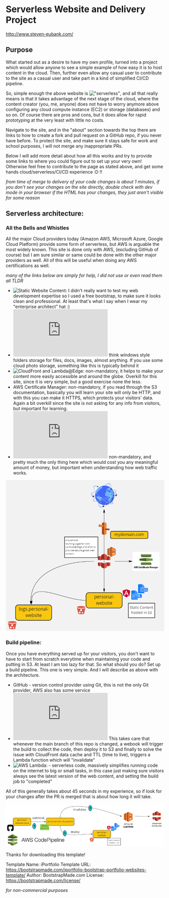 # Serverless Website and Delivery Project

http://www.steven-eubank.com/

## Purpose

What started out as a desire to have my own profile, turned into a project which would allow anyone to see a simple example of how easy it is to host content in the cloud. Then, further even allow any casual user to contribute to the site as a casual user and take part in a kind of simplified CI/CD pipeline.

So, simple enough the above website is !["serverless"](https://en.wikipedia.org/wiki/Serverless_computing), and all that really means is that it takes advantage of the next stage of the cloud, where the content creator (you, me, anyone) does not have to worry anymore above configuring any cloud compute instance (EC2) or storage (databases) and so on. Of course there are pros and cons, but it does allow for rapid prototyping at the very least with little no costs.

Navigate to the site, and in the "about" section towards the top there are links to how to create a fork and pull request on a GitHub repo, if you never have before. To protect the site, and make sure it stays safe for work and school purposes, I will not merge any inappropriate PRs.

Below I will add more detail about how all this works and try to provide some links to where you could figure out to set up your very own! Otherwise feel free to contribute to the page as stated above, and get some hands cloud/serverless/CI/CD experience :D !!

*from time of merge to delivery of your code changes is about 1 minutes, if you don't see your changes on the site directly, double check with dev mode in your browser if the HTML has your changes, they just aren't visible for some reason*

## Serverless architecture:

### All the Bells and Whistles

All the major Cloud providers today (Amazon AWS, Microsoft Azure, Google Cloud Platform) provide some form of serverless, but AWS is arguable the most widely known. This site is done only with AWS, (excluding GitHub of course) but I am sure similar or same could be done with the other major providers as well. All of this will be useful when doing any AWS certifications as well.

*many of the links below are simply for help, I did not use or even read them all TLDR*

* ![Static Website Content:](https://bootstrapmade.com/) I didn't really want to test my web development expertise so I used a free bootstrap, to make sure it looks clean and professional. At least that's what I say when I wear my "enterprise architect" hat :)
* ![S3 - Simplified Storage Service:](https://docs.aws.amazon.com/AmazonS3/latest/user-guide/static-website-hosting.html) think windows style folders storage for files, docs, images, almost anything. If you use some cloud photo storage, something like this is typically behind it
* ![CloudFront and Lambda@Edge:](https://aws.amazon.com/premiumsupport/knowledge-center/cloudfront-serve-static-website/) non-mandatory, it helps to make your content more easily accessible and around the globe. Overkill for this site, since it is very simple, but a good exercise none the less.
* AWS Certificate Manager: non-mandatory, if you read through the S3 documentation, basically you will learn your site will only be HTTP, and with this you can make it HTTPS, which protects your visitors' data. Again a bit overkill since the site is not asking for any info from visitors, but important for learning.
* ![Route 53;](https://docs.aws.amazon.com/AmazonS3/latest/dev/website-hosting-custom-domain-walkthrough.html) non-mandatory, and pretty much the only thing here which would cost you any meaningful amount of money, but important when understanding how web traffic works.

![alt text](https://github.com/smeubank/personal-website/blob/master/assets/img/serverless-architecture.PNG?raw=true)

### Build pipeline:

Once you have everything served up for your visitors, you don't want to have to start from scratch everytime when maintaining your code and putting in S3. At least I am too lazy for that. So what should you do? Set up a build pipeline. This one is very simple. And I will describe as above with the architecture.

* GitHub - version control provider using Git, this is not the only Git provider, AWS also has some service
* ![AWS CodePipeline:](https://docs.aws.amazon.com/codepipeline/latest/userguide/tutorials-s3deploy.html) This takes care that whenever the main branch of this repo is changed, a webook will trigger the build to collect the code, then deploy it to S3 and finally to solve the issue with CloudFront data cache and TTL (time to live), triggers a Lambda function which will "invalidate"
* ![AWS Lambda:](https://medium.com/@yagonobre/automatically-invalidate-cloudfront-cache-for-site-hosted-on-s3-3c7818099868) - serverless code, massively simplifies running code on the internet to big or small tasks, in this case just making sure visitors always see the latest version of the web content, and setting the build job to "completed"

All of this generally takes about 45 seconds in my experience, so if look for your changes after the PR is merged that is about how long it will take.

![alt text](https://github.com/smeubank/personal-website/blob/master/assets/img/serverless-site-build-pipeline.PNG?raw=true)

Thanks for downloading this template!

Template Name: iPortfolio
Template URL: https://bootstrapmade.com/iportfolio-bootstrap-portfolio-websites-template/
Author: BootstrapMade.com
License: https://bootstrapmade.com/license/


*for non-commercial purposes*
